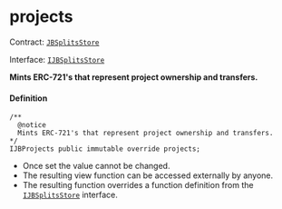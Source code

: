 # projects

Contract: [`JBSplitsStore`](/dev/api/contracts/jbsplitsstore/README.md)​‌

Interface: [`IJBSplitsStore`](/dev/api/interfaces/ijbsplitsstore.md)

**Mints ERC-721's that represent project ownership and transfers.**

#### Definition

```
/** 
  @notice 
  Mints ERC-721's that represent project ownership and transfers.
*/ 
IJBProjects public immutable override projects;
```

* Once set the value cannot be changed.
* The resulting view function can be accessed externally by anyone.
* The resulting function overrides a function definition from the [`IJBSplitsStore`](/dev/api/interfaces/ijbsplitsstore.md) interface.
